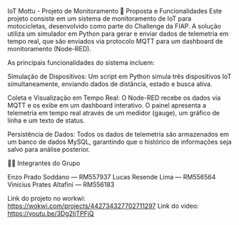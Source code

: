 IoT Mottu - Projeto de Monitoramento
📝 Proposta e Funcionalidades
Este projeto consiste em um sistema de monitoramento de IoT para motocicletas, desenvolvido como parte do Challenge da FIAP. A solução utiliza um simulador em Python para gerar e enviar dados de telemetria em tempo real, que são enviados via protocolo MQTT para um dashboard de monitoramento (Node-RED).

As principais funcionalidades do sistema incluem:

Simulação de Dispositivos: Um script em Python simula três dispositivos IoT simultaneamente, enviando dados de distância, estado e busca ativa.

Coleta e Visualização em Tempo Real: O Node-RED recebe os dados via MQTT e os exibe em um dashboard interativo. O painel apresenta a telemetria em tempo real através de um medidor (gauge), um gráfico de linha e um texto de status.

Persistência de Dados: Todos os dados de telemetria são armazenados em um banco de dados MySQL, garantindo que o histórico de informações seja salvo para análise posterior.

👩‍💻 Integrantes do Grupo

Enzo Prado Soddano — RM557937
Lucas Resende Lima — RM556564
Vinicius Prates Altafini — RM556183

Link do projeto no workwi: https://wokwi.com/projects/442734327702711297
Link do video: https://youtu.be/3Dg2IjTPFjQ